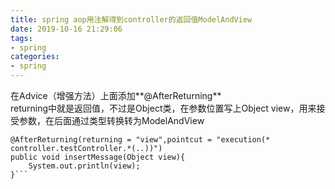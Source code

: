 ```yaml
---
title: spring aop用注解得到controller的返回值ModelAndView
date: 2019-10-16 21:29:06
tags:
- spring
categories:
- spring
---
```

在Advice（增强方法）上面添加**@AfterReturning**  
returning中就是返回值，不过是Object类，在参数位置写上Object view，用来接受参数，在后面通过类型转换转为ModelAndView

```
@AfterReturning(returning = "view",pointcut = "execution(* controller.testController.*(..))")
public void insertMessage(Object view){
	System.out.println(view);
}```
